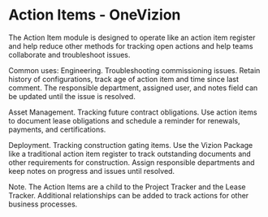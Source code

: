 # Action Items - OneVizion

The Action Item module is designed to operate like an action item register and help reduce other methods for tracking open actions and help teams collaborate and troubleshoot issues.  

Common uses:
Engineering.  Troubleshooting commissioning issues. Retain history of configurations, track age of action item and time since last comment. The responsible department, assigned user, and notes field can be updated until the issue is resolved.

Asset Management. Tracking future contract obligations.  Use action items to document lease obligations and schedule a reminder for renewals, payments, and certifications. 

Deployment. Tracking construction gating items.  Use the Vizion Package like a traditional action item register to track outstanding documents and other requirements for construction. Assign responsible departments and keep notes on progress and issues until resolved.

Note. The Action Items are a child to the Project Tracker and the Lease Tracker. Additional relationships can be added to track actions for other business processes.


